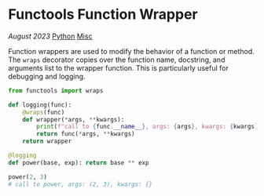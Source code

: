 # Functools Function Wrapper

*August 2023* [Python](programming.html#python) [Misc](programming.html#python-misc)

Function wrappers are used to modify the behavior of a function or method. The `wraps` decorator copies over the function name, docstring, and arguments list to the wrapper function. This is particularly useful for debugging and logging.

```python
from functools import wraps

def logging(func):
    @wraps(func)
    def wrapper(*args, **kwargs):
        print(f"call to {func.__name__}, args: {args}, kwargs: {kwargs}")
        return func(*args, **kwargs)
    return wrapper

@logging
def power(base, exp): return base ** exp

power(2, 3)
# call to power, args: (2, 3), kwargs: {}
```